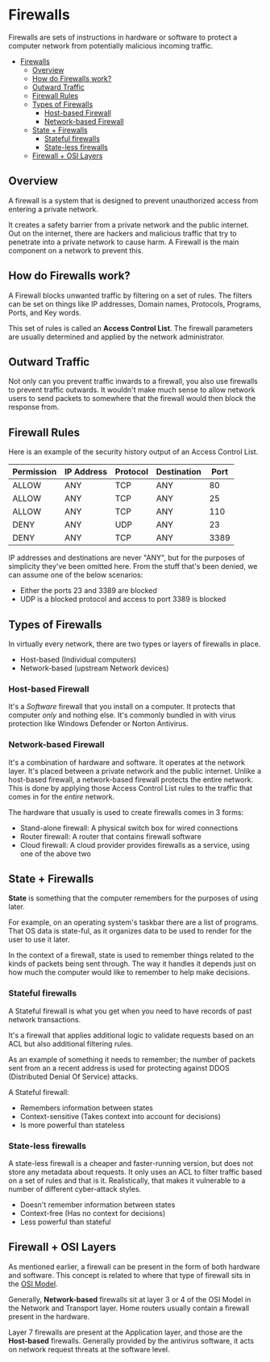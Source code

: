 # Firewalls

Firewalls are sets of instructions in hardware or software to protect a computer network from potentially malicious incoming traffic.

- [Firewalls](#firewalls)
  - [Overview](#overview)
  - [How do Firewalls work?](#how-do-firewalls-work)
  - [Outward Traffic](#outward-traffic)
  - [Firewall Rules](#firewall-rules)
  - [Types of Firewalls](#types-of-firewalls)
    - [Host-based Firewall](#host-based-firewall)
    - [Network-based Firewall](#network-based-firewall)
  - [State + Firewalls](#state--firewalls)
    - [Stateful firewalls](#stateful-firewalls)
    - [State-less firewalls](#state-less-firewalls)
  - [Firewall + OSI Layers](#firewall--osi-layers)

## Overview

A firewall is a system that is designed to prevent unauthorized access from entering a private network.

It creates a safety barrier from a private network and the public internet. Out on the internet, there are hackers and malicious traffic that try to penetrate into a private network to cause harm. A Firewall is the main component on a network to prevent this.

## How do Firewalls work?

A Firewall blocks unwanted traffic by filtering on a set of rules. The filters can be set on things like IP addresses, Domain names, Protocols, Programs, Ports, and Key words.

This set of rules is called an **Access Control List**. The firewall parameters are usually determined and applied by the network administrator.

## Outward Traffic

Not only can you prevent traffic inwards to a firewall, you also use firewalls to prevent traffic outwards. It wouldn't make much sense to allow network users to send packets to somewhere that the firewall would then block the response from.

## Firewall Rules

Here is an example of the security history output of an Access Control List.

| Permission | IP Address | Protocol | Destination | Port |
| ---------- | ---------- | -------- | ----------- | ---- |
| ALLOW      | ANY        | TCP      | ANY         | 80   |
| ALLOW      | ANY        | TCP      | ANY         | 25   |
| ALLOW      | ANY        | TCP      | ANY         | 110  |
| DENY       | ANY        | UDP      | ANY         | 23   |
| DENY       | ANY        | TCP      | ANY         | 3389 |

IP addresses and destinations are never "ANY", but for the purposes of simplicity they've been omitted here. From the stuff that's been denied, we can assume one of the below scenarios:

- Either the ports 23 and 3389 are blocked
- UDP is a blocked protocol and access to port 3389 is blocked

## Types of Firewalls

In virtually every network, there are two types or layers of firewalls in place.

- Host-based (Individual computers)
- Network-based (upstream Network devices)

### Host-based Firewall

It's a _Software_ firewall that you install on a computer. It protects that computer _only_ and nothing else. It's commonly bundled in with virus protection like Windows Defender or Norton Antivirus.

### Network-based Firewall

It's a combination of hardware and software. It operates at the network layer. It's placed between a private network and the public internet. Unlike a host-based firewall, a network-based firewall protects the entire network. This is done by applying those Access Control List rules to the traffic that comes in for the _entire_ network.

The hardware that usually is used to create firewalls comes in 3 forms:

- Stand-alone firewall: A physical switch box for wired connections
- Router firewall: A router that contains firewall software
- Cloud firewall: A cloud provider provides firewalls as a service, using one of the above two

## State + Firewalls

**State** is something that the computer remembers for the purposes of using later.

For example, on an operating system's taskbar there are a list of programs. That OS data is state-ful, as it organizes data to be used to render for the user to use it later.

In the context of a firewall, state is used to remember things related to the kinds of packets being sent through. The way it handles it depends just on how much the computer would like to remember to help make decisions.

### Stateful firewalls

A Stateful firewall is what you get when you need to have records of past network transactions.

It's a firewall that applies additional logic to validate requests based on an ACL but also additional filtering rules.

As an example of something it needs to remember; the number of packets sent from an a recent address is used for protecting against DDOS (Distributed Denial Of Service) attacks.

A Stateful firewall:

- Remembers information between states
- Context-sensitive (Takes context into account for decisions)
- Is more powerful than stateless

### State-less firewalls

A state-less firewall is a cheaper and faster-running version, but does not store any metadata about requests. It only uses an ACL to filter traffic based on a set of rules and that is it. Realistically, that makes it vulnerable to a number of different cyber-attack styles.

- Doesn't remember information between states
- Context-free (Has no context for decisions)
- Less powerful than stateful

## Firewall + OSI Layers

As mentioned earlier, a firewall can be present in the form of both hardware and software. This concept is related to where that type of firewall sits in the [OSI Model](OSI-Model).

Generally, **Network-based** firewalls sit at layer 3 or 4 of the OSI Model in the Network and Transport layer. Home routers usually contain a firewall present in the hardware.

Layer 7 firewalls are present at the Application layer, and those are the **Host-based** firewalls. Generally provided by the antivirus software, it acts on network request threats at the software level.

